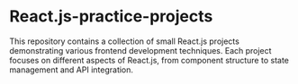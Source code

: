 # React.js-practice-projects
This repository contains a collection of small React.js projects demonstrating various frontend development techniques. Each project focuses on different aspects of React.js, from component structure to state management and API integration.
